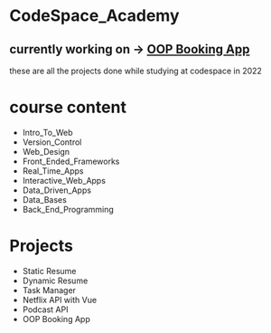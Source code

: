 # CodeSpace_Academy
## currently working on -> [OOP Booking App](https://github.com/BaeBischops/CodeSpace_Academy/tree/main/Back_Ended_Framework)
 
these are all the projects done while studying at codespace in 2022

# course content
* Intro_To_Web
* Version_Control
* Web_Design
* Front_Ended_Frameworks
* Real_Time_Apps
* Interactive_Web_Apps
* Data_Driven_Apps
* Data_Bases
* Back_End_Programming

# Projects
* Static Resume
* Dynamic Resume
* Task Manager
* Netflix API with Vue
* Podcast API
* OOP Booking App
